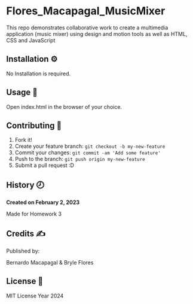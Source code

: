 # Flores_Macapagal_MusicMixer
This repo demonstrates collaborative work to create a multimedia application (music mixer) using design and motion tools as well as HTML, CSS and JavaScript


## Installation :gear:

No Installation is required.

## Usage :hammer:

Open index.html in the browser of your choice.

## Contributing :bookmark:

1. Fork it!
2. Create your feature branch: `git checkout -b my-new-feature`
3. Commit your changes: `git commit -am 'Add some feature'`
4. Push to the branch: `git push origin my-new-feature`
5. Submit a pull request :D

## History :clock8:

**Created on February 2, 2023**

Made for Homework 3

## Credits :writing_hand:
Published by:

Bernardo Macapagal & Bryle Flores

## License :page_facing_up:

MIT License Year 2024

